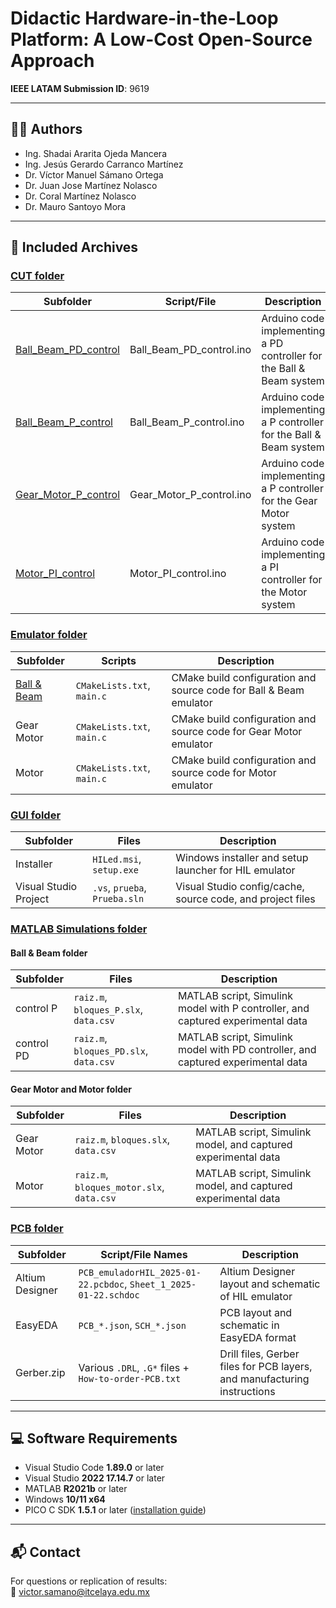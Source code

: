 # Didactic Hardware-in-the-Loop Platform: A Low-Cost Open-Source Approach

**IEEE LATAM Submission ID**: 9619

---

## 👨‍🔬 Authors

- Ing. Shadai Ararita Ojeda Mancera  
- Ing. Jesús Gerardo Carranco Martínez  
- Dr. Víctor Manuel Sámano Ortega  
- Dr. Juan Jose Martínez Nolasco  
- Dr. Coral Martínez Nolasco  
- Dr. Mauro Santoyo Mora

---

## 📁 Included Archives

### [CUT folder](./CUT)

| Subfolder             | Script/File                       | Description                                                               |
|-----------------------|-----------------------------------|---------------------------------------------------------------------------|
| [Ball_Beam_PD_control](./CUT/Ball_Beam_PD_control)  | Ball_Beam_PD_control.ino          | Arduino code implementing a PD controller for the Ball & Beam system      |
| [Ball_Beam_P_control](./CUT/Ball_Beam_P_control)   | Ball_Beam_P_control.ino           | Arduino code implementing a P controller for the Ball & Beam system       |
| [Gear_Motor_P_control](./CUT/Gear_Motor_P_control)  | Gear_Motor_P_control.ino          | Arduino code implementing a P controller for the Gear Motor system        |
| [Motor_PI_control](./CUT/Motor_PI_control)      | Motor_PI_control.ino              | Arduino code implementing a PI controller for the Motor system            |

### [Emulator folder](./Emulator)

| Subfolder     | Scripts                  | Description                                                                 |
|---------------|---------------------------|-----------------------------------------------------------------------------|
| [Ball & Beam](./Emulator/Ball%20&%20Beam)   | `CMakeLists.txt`, `main.c`| CMake build configuration and source code for Ball & Beam emulator         |
| Gear Motor    | `CMakeLists.txt`, `main.c`| CMake build configuration and source code for Gear Motor emulator          |
| Motor         | `CMakeLists.txt`, `main.c`| CMake build configuration and source code for Motor emulator               |

### [GUI folder](./GUI)

| Subfolder                | Files                                     | Description                                                                 |
|--------------------------|-------------------------------------------|-----------------------------------------------------------------------------|
| Installer                | `HILed.msi`, `setup.exe`                  | Windows installer and setup launcher for HIL emulator                      |
| Visual Studio Project    | `.vs`, `prueba`, `Prueba.sln`             | Visual Studio config/cache, source code, and project files                 |

### [MATLAB Simulations folder](./MATLAB%20simulations)

#### Ball & Beam folder

| Subfolder     | Files                                 | Description                                                                  |
|---------------|----------------------------------------|------------------------------------------------------------------------------|
| control P     | `raiz.m`, `bloques_P.slx`, `data.csv` | MATLAB script, Simulink model with P controller, and captured experimental data |
| control PD    | `raiz.m`, `bloques_PD.slx`, `data.csv`| MATLAB script, Simulink model with PD controller, and captured experimental data |

#### Gear Motor and Motor folder

| Subfolder     | Files                                   | Description                                                                  |
|---------------|------------------------------------------|------------------------------------------------------------------------------|
| Gear Motor    | `raiz.m`, `bloques.slx`, `data.csv`      | MATLAB script, Simulink model, and captured experimental data               |
| Motor         | `raiz.m`, `bloques_motor.slx`, `data.csv`| MATLAB script, Simulink model, and captured experimental data               |

### [PCB folder](./PCB)

| Subfolder         | Script/File Names                                      | Description                                                                 |
|-------------------|--------------------------------------------------------|-----------------------------------------------------------------------------|
| Altium Designer   | `PCB_emuladorHIL_2025-01-22.pcbdoc`, `Sheet_1_2025-01-22.schdoc` | Altium Designer layout and schematic of HIL emulator              |
| EasyEDA           | `PCB_*.json`, `SCH_*.json`                             | PCB layout and schematic in EasyEDA format                                  |
| Gerber.zip        | Various `.DRL`, `.G*` files + `How-to-order-PCB.txt`   | Drill files, Gerber files for PCB layers, and manufacturing instructions    |

---

## 💻 Software Requirements

- Visual Studio Code **1.89.0** or later  
- Visual Studio **2022 17.14.7** or later  
- MATLAB **R2021b** or later  
- Windows **10/11 x64**  
- PICO C SDK **1.5.1** or later ([installation guide](https://www.youtube.com/watch?v=gElPEETEqHI))

---

## 📬 Contact

For questions or replication of results:  
📧 [victor.samano@itcelaya.edu.mx](mailto:victor.samano@itcelaya.edu.mx)
